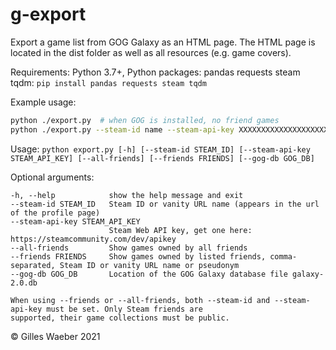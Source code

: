 g-export
========
Export a game list from GOG Galaxy as an HTML page.
The HTML page is located in the dist folder as well as all resources (e.g. game covers).

Requirements: Python 3.7+, Python packages: pandas requests steam tqdm: `pip install pandas requests steam tqdm`

Example usage:
```sh
python ./export.py  # when GOG is installed, no friend games
python ./export.py --steam-id name --steam-api-key XXXXXXXXXXXXXXXXXXXXXXXX --all-friends
```

Usage: `python export.py [-h] [--steam-id STEAM_ID] [--steam-api-key STEAM_API_KEY] [--all-friends] [--friends FRIENDS]
[--gog-db GOG_DB]`

Optional arguments:
```
-h, --help            show the help message and exit
--steam-id STEAM_ID   Steam ID or vanity URL name (appears in the url of the profile page)
--steam-api-key STEAM_API_KEY
                      Steam Web API key, get one here: https://steamcommunity.com/dev/apikey
--all-friends         Show games owned by all friends
--friends FRIENDS     Show games owned by listed friends, comma-separated, Steam ID or vanity URL name or pseudonym
--gog-db GOG_DB       Location of the GOG Galaxy database file galaxy-2.0.db

When using --friends or --all-friends, both --steam-id and --steam-api-key must be set. Only Steam friends are
supported, their game collections must be public.
```

© Gilles Waeber 2021